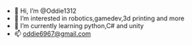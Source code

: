 - 👋 Hi, I’m @Oddie1312
- 👀 I’m interested in robotics,gamedev,3d printing and more
- 🌱 I’m currently learning python,C# and unity
- 📫 oddie6967@gmail.com

